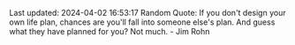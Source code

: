 Last updated: 2024-04-02 16:53:17
Random Quote: If you don't design your own life plan, chances are you'll fall into someone else's plan. And guess what they have planned for you? Not much. - Jim Rohn